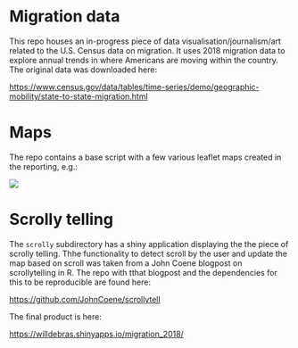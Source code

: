 
<!-- README.md is generated from README.Rmd. Please edit that file -->

# Migration data

This repo houses an in-progress piece of data
visualisation/journalism/art related to the U.S. Census data on
migration. It uses 2018 migration data to explore annual trends in where
Americans are moving within the country. The original data was
downloaded here:

<https://www.census.gov/data/tables/time-series/demo/geographic-mobility/state-to-state-migration.html>

# Maps

The repo contains a base script with a few various leaflet maps created
in the reporting, e.g.:

![](README_files/figure-gfm/map-1.png)<!-- -->

# Scrolly telling

The `scrolly` subdirectory has a shiny application displaying the the
piece of scrolly telling. Thhe functionality to detect scroll by the
user and update the map based on scroll was taken from a John Coene
blogpost on scrollytelling in R. The repo with tthat blogpost and the
dependencies for this to be reproducible are found here:

<https://github.com/JohnCoene/scrollytell>

The final product is here:

<https://willdebras.shinyapps.io/migration_2018/>
